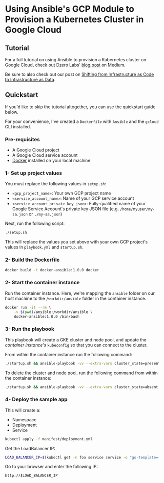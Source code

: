 # Using Ansible's GCP Module to Provision a Kubernetes Cluster in Google Cloud

## Tutorial

For a full tutorial on using Ansible to provision a Kubernetes cluster on Google Cloud, check out Dzero Labs' [blog post](https://medium.com/@dee_zero/6fd1910f1700?source=friends_link&sk=2a6334af25a2e16d0c9cc34ad063c63f) on Medium.

Be sure to also check out our post on [Shifting from Infrastructure as Code to Infrastructure as Data](https://medium.com/@dee_zero/bdb1ae1840e3?source=friends_link&sk=4416407624889f0139bcb1d5b15ec1bb).

## Quickstart

If you'd like to skip the tutorial altogether, you can use the quickstart guide below.

For your convenience, I've created a `Dockerfile` with `Ansible` and the `gcloud` CLI installed.

### Pre-requisites
* A Google Cloud project
* A Google Cloud service account
* [Docker](https://www.docker.com) installed on your local machine

### 1- Set up project values

You must replace the following values in `setup.sh`:

* `<gcp_project_name>`: Your own GCP project name
* `<service_account_name>`: Name of your GCP service account
* `<service_account_private_key_json>`: Fully-qualified name of your Google Service Account's private key JSON file (e.g. `/home/myuser/my-sa.json` or `./my-sa.json`)

Next, run the following script:

```bash
./setup.sh
```

This will replace the values you set above with your own GCP project's values in `playbook.yml` and `startup.sh`.

### 2- Build the Dockerfile

```bash
docker build -t docker-ansible:1.0.0 docker
```

### 2- Start the container instance

Run the container instance. Here, we're mapping the `ansible` folder on our host machine to the `/workdir/ansible` folder in the container instance.

```bash
docker run -it --rm \
    -v $(pwd)/ansible:/workdir/ansible \
    docker-ansible:1.0.0 /bin/bash
```

### 3- Run the playbook

This playbook will create a GKE cluster and node pool, and update the *container instance's* `kubeconfig` so that you can connect to the cluster.

From within the container instance run the following command:

```bash
./startup.sh && ansible-playbook -vv --extra-vars cluster_state=present ansible/playbook.yml
```

To delete the cluster and node pool, run the following command from within the container instance:

```bash
./startup.sh && ansible-playbook -vv --extra-vars cluster_state=absent ansible/playbook.yml
```

### 4- Deploy the sample app

This will create a:
* Namespace
* Deployment
* Service

```bash
kubectl apply -f manifest/deployment.yml
```

Get the LoadBalancer IP:

```bash
LOAD_BALANCER_IP=$(kubectl get -n foo service service -o "go-template={{range .status.loadBalancer.ingress}}{{or .ip .hostname}}{{end}}")
```

Go to your browser and enter the following IP:

`http://$LOAD_BALANCER_IP`